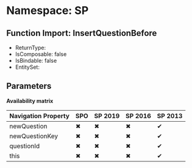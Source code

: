 # Namespace: SP

## Function Import: InsertQuestionBefore

- ReturnType: 
- IsComposable: false
- IsBindable: false
- EntitySet: 

## Parameters

**Availability matrix**

Navigation Property | SPO | SP 2019 | SP 2016 | SP 2013
----------|-----|---------|---------|--------
newQuestion | ✖ | ✖ | ✖ | ✔
newQuestionKey | ✖ | ✖ | ✖ | ✔
questionId | ✖ | ✖ | ✖ | ✔
this | ✖ | ✖ | ✖ | ✔
